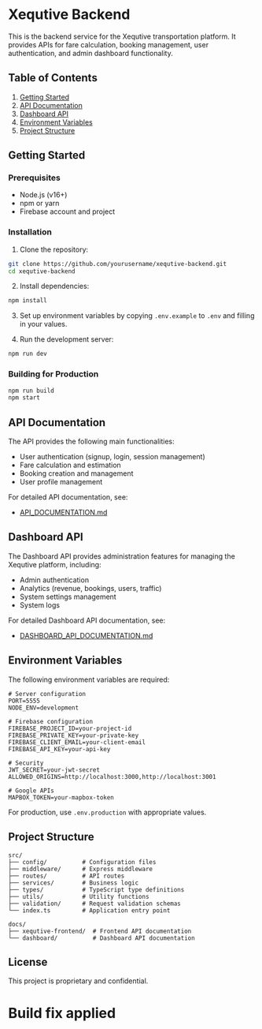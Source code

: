 # Xequtive Backend

This is the backend service for the Xequtive transportation platform. It provides APIs for fare calculation, booking management, user authentication, and admin dashboard functionality.

## Table of Contents

1. [Getting Started](#getting-started)
2. [API Documentation](#api-documentation)
3. [Dashboard API](#dashboard-api)
4. [Environment Variables](#environment-variables)
5. [Project Structure](#project-structure)

## Getting Started

### Prerequisites

- Node.js (v16+)
- npm or yarn
- Firebase account and project

### Installation

1. Clone the repository:

```bash
git clone https://github.com/yourusername/xequtive-backend.git
cd xequtive-backend
```

2. Install dependencies:

```bash
npm install
```

3. Set up environment variables by copying `.env.example` to `.env` and filling in your values.

4. Run the development server:

```bash
npm run dev
```

### Building for Production

```bash
npm run build
npm start
```

## API Documentation

The API provides the following main functionalities:

- User authentication (signup, login, session management)
- Fare calculation and estimation
- Booking creation and management
- User profile management

For detailed API documentation, see:

- [API_DOCUMENTATION.md](./docs/xequtive-frontend/API_DOCUMENTATION.md)

## Dashboard API

The Dashboard API provides administration features for managing the Xequtive platform, including:

- Admin authentication
- Analytics (revenue, bookings, users, traffic)
- System settings management
- System logs

For detailed Dashboard API documentation, see:

- [DASHBOARD_API_DOCUMENTATION.md](./docs/dashboard/DASHBOARD_API_DOCUMENTATION.md)

## Environment Variables

The following environment variables are required:

```
# Server configuration
PORT=5555
NODE_ENV=development

# Firebase configuration
FIREBASE_PROJECT_ID=your-project-id
FIREBASE_PRIVATE_KEY=your-private-key
FIREBASE_CLIENT_EMAIL=your-client-email
FIREBASE_API_KEY=your-api-key

# Security
JWT_SECRET=your-jwt-secret
ALLOWED_ORIGINS=http://localhost:3000,http://localhost:3001

# Google APIs
MAPBOX_TOKEN=your-mapbox-token
```

For production, use `.env.production` with appropriate values.

## Project Structure

```
src/
├── config/          # Configuration files
├── middleware/      # Express middleware
├── routes/          # API routes
├── services/        # Business logic
├── types/           # TypeScript type definitions
├── utils/           # Utility functions
├── validation/      # Request validation schemas
└── index.ts         # Application entry point

docs/
├── xequtive-frontend/  # Frontend API documentation
└── dashboard/          # Dashboard API documentation
```

## License

This project is proprietary and confidential.
# Build fix applied
